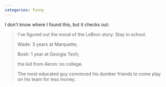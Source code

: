 ```yaml
---
categories: funny
---
```



I don't know where I found this, but it checks out:

<blockquote>
I've figured out the moral of the LeBron story: Stay in school. 

Wade: 3 years at Marquette; 

Bosh: 1 year at Georgia Tech; 

the kid from Akron: no college. 

The most educated guy convinced his dumber friends to come play on his team for less money.
</blockquote>
